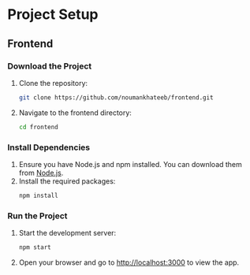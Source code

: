 # Project Setup

## Frontend

### Download the Project
1. Clone the repository:
   ```bash
   git clone https://github.com/noumankhateeb/frontend.git
   ```
2. Navigate to the frontend directory:
   ```bash
   cd frontend
   ```

### Install Dependencies
1. Ensure you have Node.js and npm installed. You can download them from [Node.js](https://nodejs.org/).
2. Install the required packages:
   ```bash
   npm install
   ```

### Run the Project
1. Start the development server:
   ```bash
   npm start
   ```
2. Open your browser and go to [http://localhost:3000](http://localhost:3000) to view the app.